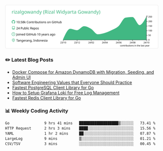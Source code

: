 ![profile-details](profile-summary-card-output/vue/0-profile-details.svg)

### :pencil2: Latest Blog Posts
<!-- BLOG-POST-LIST:START -->
- [Docker Compose for Amazon DynamoDB with Migration, Seeding, and Admin UI](https://medium.com/geekculture/docker-compose-for-amazon-dynamodb-with-migration-seeding-and-admin-ui-db11a348cc6a?source=rss-5763b0f1aba6------2)
- [Software Engineering Values that Everyone Should Practice](https://levelup.gitconnected.com/software-engineering-values-that-everyone-should-practice-c980d00cd103?source=rss-5763b0f1aba6------2)
- [Fastest PostgreSQL Client Library for Go](https://levelup.gitconnected.com/fastest-postgresql-client-library-for-go-579fa97909fb?source=rss-5763b0f1aba6------2)
- [How to Setup Grafana Loki for Free Log Management](https://levelup.gitconnected.com/how-to-setup-grafana-loki-for-free-log-management-ceb60558503c?source=rss-5763b0f1aba6------2)
- [Fastest Redis Client Library for Go](https://levelup.gitconnected.com/fastest-redis-client-library-for-go-7993f618f5ab?source=rss-5763b0f1aba6------2)
<!-- BLOG-POST-LIST:END -->

### 📊 Weekly Coding Activity
<!--START_SECTION:waka-->

```txt
Go                9 hrs 41 mins   ██████████████████▒░░░░░░   73.41 %
HTTP Request      2 hrs 3 mins    ████░░░░░░░░░░░░░░░░░░░░░   15.56 %
YAML              1 hr 2 mins     ██░░░░░░░░░░░░░░░░░░░░░░░   07.87 %
LargeLog          9 mins          ▒░░░░░░░░░░░░░░░░░░░░░░░░   01.21 %
CSV/TSV           3 mins          ░░░░░░░░░░░░░░░░░░░░░░░░░   00.45 %
```

<!--END_SECTION:waka-->

